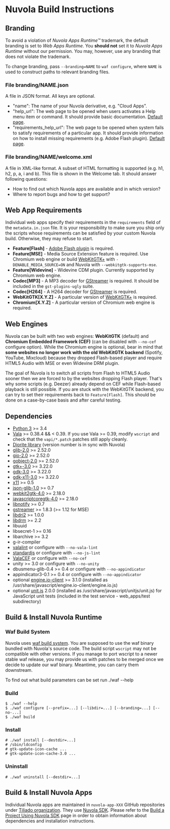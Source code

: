 Nuvola Build Instructions
=========================

Branding
--------

To avoid a violation of *Nuvola Apps Runtime™* trademark, the default branding is set to *Web Apps Runtime*.
You **should not** set it to *Nuvola Apps Runtime* without our permission. You may, however, use any branding that does
not violate the trademark.

To change branding, pass `--branding=NAME` to `waf configure`, where `NAME` is used to construct paths to relevant
branding files.

### File branding/NAME.json

A file in JSON format. All keys are optional.

  * "name": The name of your Nuvola derivative, e.g. "Cloud Apps".
  * "help_url": The web page to be opened when users activates a Help menu item or command. It should provide
    basic documentation.
    [Default page](https://github.com/tiliado/nuvolaplayer/wiki/Unofficial).
  * "requirements_help_url": The web page to be opened when system fails to satisfy requirements of a particular app.
    It should provide information on how to install missing requirements (e.g. Adobe Flash plugin).
    [Default page](https://github.com/tiliado/nuvolaplayer/wiki/Web-App-Requirements).

### File branding/NAME/welcome.xml

A file in XML-like format. A subset of HTML formatting is supported (e.g. h1, h2, p, a, i and b).
This file is shown in the Welcome tab. It should answer following questions:

  * How to find out which Nuvola apps are available and in which version?
  * Where to report bugs and how to get support?

Web App Requirements
--------------------

Individual web apps specify their requirements in the `requirements` field of the `metadata.in.json` file.
It is your responsibility to make sure you ship only the scripts whose requirements can be satisfied by
your custom Nuvola build. Otherwise, they may refuse to start.

  * **Feature[Flash]** - [Adobe Flash plugin](https://get.adobe.com/flashplayer/) is required.
  * **Feature[MSE]** - Media Source Extension feature is required. Use Chromium web engine or build
    [WebKitGTK+](https://webkitgtk.org/) with `-DENABLE_MEDIA_SOURCE=ON` and Nuvola with `--webkitgtk-supports-mse`.
  * **Feature[Widevine]** - Widevine CDM plugin. Currently supported by Chromium web engine.
  * **Codec[MP3]** - A MP3 decoder for [GStreamer](https://gstreamer.freedesktop.org/) is required.
    It should be included in the `gst-plugins-ugly` suite.
  * **Codec[H264]** - A H264 decoder for [GStreamer](https://gstreamer.freedesktop.org/) is required.
  * **WebKitGTK[X.Y.Z]** - A particular version of [WebKitGTK+](https://webkitgtk.org/) is required.
  * **Chromium[X.Y.Z]** - A particular version of Chromium web engine is required.

Web Engines
-----------

Nuvola can be built with two web engines: **WebKitGTK** (default) and **Chromium Embedded Framework (CEF)**
(can be disabled with `--no-cef` configure option). While the Chromium engine is optional, bear in mind that
**some websites no longer work with the old WebKitGTK backend** (Spotify, YouTube, Mixcloud) because they dropped
Flash-based player and require HTML5 Audio with MSE or even Widevine DRM plugin.

The goal of Nuvola is to switch all scripts from Flash to HTML5 Audio sooner then we are forced to by the websites
dropping Flash player. That's why some scripts (e.g. Deezer) already depend on CEF while Flash-based playback is still
possible. If you are stuck with the WebKitGTK backend, you can try to set their requirements back to `Feature[Flash]`.
This should be done on a case-by-case basis and after careful testing.

Dependencies
------------

  * [Python 3](http://python.org) >= 3.4
  * [Vala](https://wiki.gnome.org/Projects/Vala) >= 0.38.4 && < 0.39.
    If you use Vala >= 0.39, modify `wscript` and check that the `vapi/*.patch`
    patches still apply cleanly.
  * [Diorite library](https://github.com/tiliado/diorite) (version number is in sync with Nuvola)
  * [glib-2.0](https://wiki.gnome.org/Projects/GLib) >= 2.52.0
  * [gio-2.0](https://wiki.gnome.org/Projects/GLib) >= 2.52.0
  * [gobject-2.0](https://wiki.gnome.org/Projects/GLib) >= 2.52.0
  * [gtk+-3.0](http://www.gtk.org/) >= 3.22.0
  * [gdk-3.0](http://www.gtk.org/) >= 3.22.0
  * [gdk-x11-3.0](http://www.gtk.org/) >= 3.22.0
  * [x11](http://www.x.org/wiki/) >= 0.5
  * [json-glib-1.0](https://wiki.gnome.org/Projects/JsonGlib) >= 0.7
  * [webkit2gtk-4.0](http://webkitgtk.org/) >= 2.18.0
  * [javascriptcoregtk-4.0](http://webkitgtk.org/) >= 2.18.0
  * [libnotify](https://git.gnome.org/browse/libnotify/) >= 0.7
  * [gstreamer](https://gstreamer.freedesktop.org/) >= 1.8.3 (>= 1.12 for MSE)
  * [libdri2](https://github.com/robclark/libdri2) >= 1.0.0
  * [libdrm](https://dri.freedesktop.org/libdrm/) >= 2.2
  * libuuid
  * libsecret-1 >= 0.16
  * libarchive >= 3.2
  * g-ir-compiler
  * [valalint](https://github.com/tiliado/valalint) or configure with `--no-vala-lint`
  * [standardjs](https://standardjs.com) or configure with `--no-js-lint`
  * [ValaCEF](https://github.com/tiliado/valacef) or configure with `--no-cef`
  * unity >= 3.0 or configure with `--no-unity`
  * dbusmenu-glib-0.4 >= 0.4 or configure with `--no-appindicator`
  * appindicator3-0.1 >= 0.4 or configure with `--no-appindicator`
  * optional [engine.io-client](https://github.com/socketio/engine.io-client) >= 3.1.0
    (installed as /usr/share/javascript/engine.io-client/engine.io.js)
  * optional [unit.js](https://github.com/unitjs/unit.js/releases/tag/v2.0.0) 2.0.0
    (installed as /usr/share/javascript/unitjs/unit.js) for JavaScript unit tests
    (included in the test service - web_apps/test subdirectory)


Build & Install Nuvola Runtime
------------------------------

### Waf Build System

Nuvola uses [waf build system](https://waf.io). You are supposed to use the waf binary bundled with
Nuvola's source code. The build script `wscript` may not be compatible with other versions. If you manage
to port wscript to a newer stable waf release, you may provide us with patches to be merged once we decide
to update our waf binary. Meantime, you can carry them downstream.

To find out what build parameters can be set run ./waf --help

### Build

    $ ./waf --help
    $ ./waf configure [--prefix=...] [--libdir=...] [--branding=...] [--no-...]
    $ ./waf build

### Install


    # ./waf install [--destdir=...]
    # /sbin/ldconfig
    # gtk-update-icon-cache ...
    # gtk-update-icon-cache-3.0 ...

### Uninstall

    # ./waf uninstall [--destdir=...]

Build & Install Nuvola Apps
---------------------------

Individual Nuvola apps are maintained in `nuvola-app-XXX` GitHub repositories under
[Tiliado organization](https://github.com/tiliado).
They use [Nuvola SDK](https://github.com/tiliado/nuvolasdk#create-new-project). Please refer to
the [Build a Project Using Nuvola SDK](https://github.com/tiliado/nuvolasdk#build-a-project-using-nuvola-sdk)
page in order to obtain information about dependencies and installation instructions.
